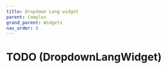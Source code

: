 ```yaml
---
title: Dropdown Lang widget
parent: Complex
grand_parent: Widgets
nav_order: 8
---
```


# TODO (DropdownLangWidget)

